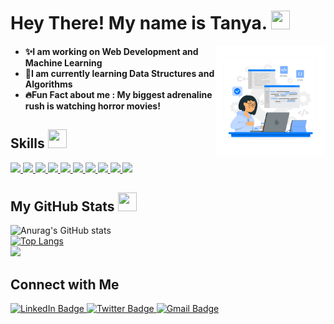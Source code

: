 <!-- <div align="center">
<img width="100%" height = "250px" src="https://raw.githubusercontent.com/TanyaChhikara/TanyaChhikara/main/banner2.png" alt="cover" />
</div> -->

<h1> Hey There! My name is Tanya. <img src = "https://raw.githubusercontent.com/MartinHeinz/MartinHeinz/master/wave.gif" height = 30px , width = 30px> </h1>
<!-- <h2> About Me </h2> -->


<img height="25%" width="35%" align="right" alt="Github" src="https://github.com/TanyaChhikara/TanyaChhikara/blob/main/github_gif.jpg" />
<h4>
<ul>
<li> ✨I am working on Web Development and Machine Learning

<li> 🧡I am currently learning Data Structures and Algorithms

<li> 🔥Fun Fact about me : My biggest adrenaline rush is watching horror movies!
  </h4>

<h2> Skills <img src = "https://media2.giphy.com/media/QssGEmpkyEOhBCb7e1/giphy.gif?cid=ecf05e47a0n3gi1bfqntqmob8g9aid1oyj2wr3ds3mg700bl&rid=giphy.gif" height=30px  width = 30px> </h2>
<a href= https://github.com/#79586394?tab=repositories&q=&type=&language=php&sort= > <img width ='44x' src ='https://raw.githubusercontent.com/rahulbanerjee26/githubAboutMeGenerator/main/icons/php.svg'> </a>
<a href= https://github.com/#79586394?tab=repositories&q=&type=&language=azure&sort= > <img width ='44px' src ='https://raw.githubusercontent.com/rahulbanerjee26/githubAboutMeGenerator/main/icons/azure.svg'> </a>
<a href= https://github.com/#79586394?tab=repositories&q=&type=&language=c&sort= > <img width ='44px' src ='https://raw.githubusercontent.com/rahulbanerjee26/githubAboutMeGenerator/main/icons/c.svg'> </a>
<a href= https://github.com/#79586394?tab=repositories&q=&type=&language=cpp&sort= > <img width ='44px' src ='https://raw.githubusercontent.com/rahulbanerjee26/githubAboutMeGenerator/main/icons/cpp.svg'> </a>
<a href= https://github.com/#79586394?tab=repositories&q=&type=&language=python&sort= > <img width ='44px' src ='https://raw.githubusercontent.com/rahulbanerjee26/githubAboutMeGenerator/main/icons/python.svg'> </a>
<a href= https://github.com/#79586394?tab=repositories&q=&type=&language=mysql&sort= > <img width ='44px' src ='https://raw.githubusercontent.com/rahulbanerjee26/githubAboutMeGenerator/main/icons/mysql.svg'> </a>
<a href= https://github.com/#79586394?tab=repositories&q=&type=&language=css&sort= > <img width ='44px' src ='https://raw.githubusercontent.com/rahulbanerjee26/githubAboutMeGenerator/main/icons/css.svg'> </a>
<a href= https://github.com/#79586394?tab=repositories&q=&type=&language=html&sort= > <img width ='44px' src ='https://raw.githubusercontent.com/rahulbanerjee26/githubAboutMeGenerator/main/icons/html.svg'> </a>
<a href= https://github.com/#79586394?tab=repositories&q=&type=&language=javascript&sort= > <img width ='44px' src ='https://raw.githubusercontent.com/rahulbanerjee26/githubAboutMeGenerator/main/icons/javascript.svg'> </a>
<a href= https://github.com/#79586394?tab=repositories&q=&type=&language=bootstrap&sort= > <img width ='44px' src ='https://raw.githubusercontent.com/rahulbanerjee26/githubAboutMeGenerator/main/icons/bootstrap.svg'> </a>

<h2> My GitHub Stats <img src='https://media1.giphy.com/media/du3J3cXyzhj75IOgvA/giphy.gif?cid=ecf05e47x2g034i9pzwtzzsd3xgg2w9nr94t4tflbbgo3008&rid=giphy.gif' height = 30px width='30px'> </h2>

![Anurag's GitHub stats](https://github-readme-stats.vercel.app/api?username=TanyaChhikara&show_icons=true&theme=radical)
<a href="https://github.com/anuraghazra/convoychat">
<br>
[![Top Langs](https://github-readme-stats.vercel.app/api/top-langs/?username=TanyaChhikara&theme=radical)](https://github.com/anuraghazra/github-readme-stats)
<br>
  <img src="http://github-readme-streak-stats.herokuapp.com?user=TanyaChhikara&theme=radical&date_format=M%20j%5B%2C%20Y%5D" /> </a>
  
 <h2> Connect with Me </h2>
<div id="badges">
  <a href="https://www.linkedin.com/in/tanyachhikara24/">
    <img src="https://img.shields.io/badge/LinkedIn-blue?style=for-the-badge&logo=linkedin&logoColor=white" alt="LinkedIn Badge"/>
  </a>
  <a href="https://twitter.com/TanyaChhikara">
    <img src="https://img.shields.io/badge/Twitter-red?style=for-the-badge&logo=twitter&logoColor=white" alt="Twitter Badge"/>
  </a>
  <a href="mailto:tanyachhikara24@gmail.com">
    <img src="https://img.shields.io/badge/Gmail-D14836?style=for-the-badge&logo=gmail&logoColor=white" alt="Gmail Badge"/>
  </a>
</div>
